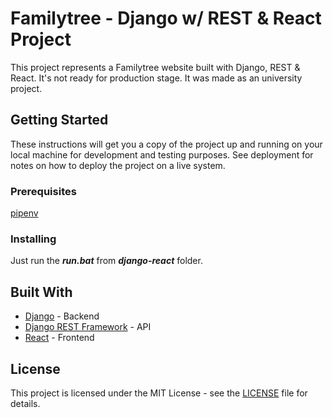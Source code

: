 # Familytree - Django w/ REST & React Project

This project represents a Familytree website built with Django, REST & React. It's not ready for production stage. It was made as an university project.

## Getting Started

These instructions will get you a copy of the project up and running on your local machine for development and testing purposes. See deployment for notes on how to deploy the project on a live system.

### Prerequisites

[pipenv](https://github.com/pypa/pipenv#installation)

### Installing

Just run the ***run.bat*** from ***django-react*** folder.

[comment]: # (## Running the tests)
[comment]: # (Explain how to run the automated tests for this system)

[comment]: # (## Deployment)
[comment]: # (Add additional notes about how to deploy this on a live system)

## Built With

* [Django](https://www.djangoproject.com/) - Backend
* [Django REST Framework](https://www.django-rest-framework.org/) - API
* [React](https://reactjs.org/) - Frontend

## License

This project is licensed under the MIT License - see the [LICENSE](LICENSE) file for details.